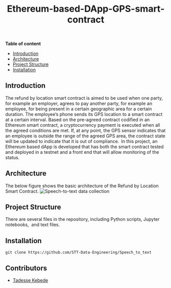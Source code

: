 <h1 align="center">Ethereum-based-DApp-GPS-smart-contract</h1>
</br>

**Table of content**

- [Introduction](#Introduction)
- [Architecture](#Architecture)
- [Project  Structure](#ProjectStructure)
- [Installation](#Installation)


## Introduction
The refund by location smart contract is aimed to be used when one party, for example an employer, agrees to pay another party, for example an employee, for being present in a certain geographic area for a certain duration. The employee’s phone sends its GPS location to a smart contract at a certain interval. Based on the pre-agreed contract codified in an Ethereum smart contract, a cryptocurrency payment is executed when all the agreed conditions are met.  If, at any point, the GPS sensor indicates that an employee is outside the range of the agreed GPS area, the contract state will be updated to indicate that it is out of compliance.  
In this project, an Ethereum based dApp is developed  that has both the smart contract tested and deployed in a testnet and a front end that will allow monitoring of the status.

## Architecture
The below figure shows the basic architecture of the Refund by Location Smart Contract.
![Speech-to-text data collection](data/end-to-end-details-design.jpg)

## Project Structure
There are several files in the repository, including Python scripts, Jupyter notebooks,  and text files. 

## Installation
```
git clone https://github.com/STT-Data-Engineering/Speech_to_text
```

## Contributors
* [Tadesse Kebede](https://github.com/tadesse381)
